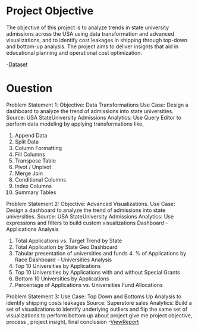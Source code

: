 # Project Objective
The objective of this project is to analyze trends in state university admissions across the USA using data transformation and advanced visualizations, and to identify cost leakages in shipping through top-down and bottom-up analysis. The project aims to deliver insights that aid in educational planning and operational cost optimization.

-<a href="https://github.com/Swetha2403/University-Admissions-Shipping-Cost-Dashboards/blob/main/Datasets-for-Project-2.zip">Dataset</a>

# Ouestion
Problem Statement 1:
Objective: Data Transformations
Use Case: Design a dashboard to analyze the trend of admissions into state
universities.
Source: USA StateUniversity Admissions
Analytics: Use Query Editor to perform data modeling by applying
transformations like,
1. Append Data
2. Split Data
3. Column Formatting
4. Fill Columns
5. Transpose Table
6. Pivot / Unpivot
7. Merge Join
8. Conditional Columns
9. Index Columns
10. Summary Tables
    
Problem Statement 2:
Objective: Advanced Visualizations.
Use Case: Design a dashboard to analyze the trend of admissions into state
universities.
Source: USA StateUniversity Admissions
Analytics: Use expressions and filters to build custom visualizations
Dashboard - Applications Analysis
1. Total Applications vs. Target Trend by State
2. Total Application by State Geo Dashboard
3. Tabular presentation of universities and funds 4. % of Applications by Race
Dashboard - Universities Analysis
1. Top 10 Universities by Applications
2. Top 10 Universities by Applications with and without Special Grants
3. Bottom 10 Universities by Applications
4. Percentage of Applications vs. Universities Fund Allocations

Problem Statement 3:
Use Case: Top Down and Bottoms Up Analysis to identify shipping costs
leakages
Source: Superstore sales
Analytics: Build a set of visualizations to identify underlying outliers and flip the
same set of visualizations to perform bottom up  about project give me  project objective, process , project insight, final conclusion
-<a href="https://github.com/Swetha2403/University-Admissions-Shipping-Cost-Dashboards/tree/main/Screen%20Shot">ViewReport</a>  
  
